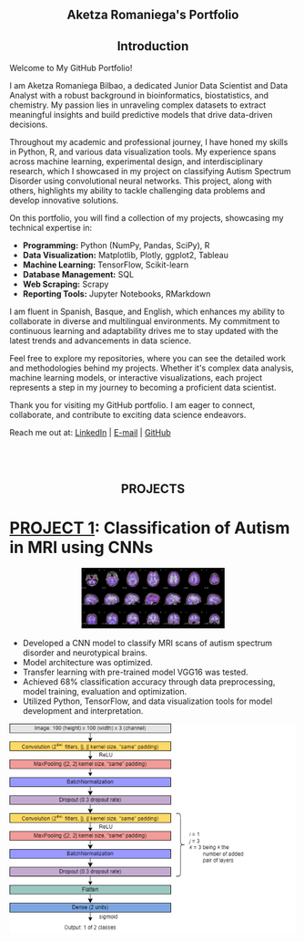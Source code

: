 <h2 align='center'>Aketza Romaniega's Portfolio</h2>


<h2 align='center'>Introduction</h2>

Welcome to My GitHub Portfolio!

I am Aketza Romaniega Bilbao, a dedicated Junior Data Scientist and Data Analyst with a robust background in bioinformatics, biostatistics, and chemistry. My passion lies in unraveling complex datasets to extract meaningful insights and build predictive models that drive data-driven decisions.

Throughout my academic and professional journey, I have honed my skills in Python, R, and various data visualization tools. My experience spans across machine learning, experimental design, and interdisciplinary research, which I showcased in my project on classifying Autism Spectrum Disorder using convolutional neural networks. This project, along with others, highlights my ability to tackle challenging data problems and develop innovative solutions.

On this portfolio, you will find a collection of my projects, showcasing my technical expertise in:

- **Programming:** Python (NumPy, Pandas, SciPy), R
- **Data Visualization:** Matplotlib, Plotly, ggplot2, Tableau
- **Machine Learning:** TensorFlow, Scikit-learn
- **Database Management:** SQL
- **Web Scraping:** Scrapy
- **Reporting Tools:** Jupyter Notebooks, RMarkdown

I am fluent in Spanish, Basque, and English, which enhances my ability to collaborate in diverse and multilingual environments. My commitment to continuous learning and adaptability drives me to stay updated with the latest trends and advancements in data science.

Feel free to explore my repositories, where you can see the detailed work and methodologies behind my projects. Whether it's complex data analysis, machine learning models, or interactive visualizations, each project represents a step in my journey to becoming a proficient data scientist.

Thank you for visiting my GitHub portfolio. I am eager to connect, collaborate, and contribute to exciting data science endeavors.

Reach me out at: [LinkedIn](https://www.linkedin.com/in/aketza-romaniega-bilbao/) | [E-mail](mailto:romaniegaa@gmail.com) | [GitHub](https://romaniegaa.github.com/Portfolio)

<br>
<br>

<h2 align='center'>PROJECTS</h2>

# [PROJECT 1](https://github.com/romaniegaa/TFM): Classification of Autism in MRI using CNNs

<div align="center">
	<img src="https://github.com/romaniegaa/Portfolio/blob/main/images/brains.png" width="50%">
</div>
  
* Developed a CNN model to classify MRI scans of autism spectrum disorder and neurotypical brains.
* Model architecture was optimized.
* Transfer learning with pre-trained model VGG16 was tested.
* Achieved 68% classification accuracy through data preprocessing, model training, evaluation and optimization.
* Utilized Python, TensorFlow, and data visualization tools for model development and interpretation.

<div align="center">
	<img src="https://github.com/romaniegaa/Portfolio/blob/main/images/cnn_architecture.png">
</div>

<br>
<br>
